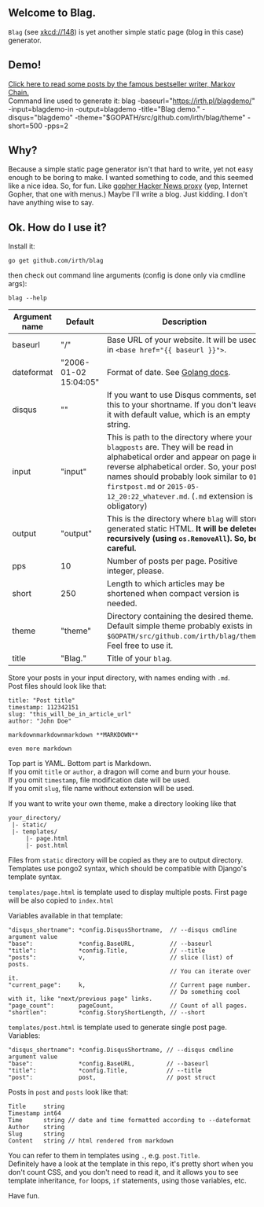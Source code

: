 ## Welcome to Blag.
`Blag` (see [xkcd://148](https://xkcd.com/148/)) is yet another simple static page (blog in this case) generator.

## Demo!
[Click here to read some posts by the famous bestseller writer, Markov Chain.](https://irth.pl/blagdemo/)  
Command line used to generate it:
  blag -baseurl="https://irth.pl/blagdemo/" -input=blagdemo-in -output=blagdemo -title="Blag demo." -disqus="blagdemo" -theme="$GOPATH/src/github.com/irth/blag/theme" -short=500 -pps=2

## Why?
Because a simple static page generator isn't that hard to write, yet not easy enough to be boring to make. I wanted something to code, and this seemed like a nice idea. So, for fun. Like [gopher Hacker News proxy](https://github.com/irth/gophernews) (yep, Internet Gopher, that one with menus.)
Maybe I'll write a blog. Just kidding. I don't have anything wise to say.

## Ok. How do I use it?

Install it:

	go get github.com/irth/blag

then check out command line arguments (config is done only via cmdline args):

	blag --help

Argument name | Default               | Description
--------------|-----------------------|------------
baseurl       | "/"                   | Base URL of your website. It will be used in `<base href="{{ baseurl }}">`.
dateformat    | "2006-01-02 15:04:05" | Format of date. See [Golang docs](http://golang.org/pkg/time/#Time.Format).
disqus        | ""                    | If you want to use Disqus comments, set this to your shortname. If you don't leave it with default value, which is an empty string.
input         | "input"               | This is path to the directory where your `blagposts` are. They will be read in alphabetical order and appear on page in reverse alphabetical order. So, your post names should probably look similar to `01-firstpost.md` or `2015-05-12_20:22_whatever.md`. (`.md` extension is obligatory)
output        | "output"              | This is the directory where `blag` will store generated static HTML. **It will be deleted recursively (using `os.RemoveAll`). So, be careful.**
pps           | 10                    | Number of posts per page. Positive integer, please.
short         | 250                   | Length to which articles may be shortened when compact version is needed.
theme         | "theme"               | Directory containing the desired theme. Default simple theme probably exists in `$GOPATH/src/github.com/irth/blag/theme`. Feel free to use it.
title         | "Blag."               | Title of your `blag`.


Store your posts in your input directory, with names ending with `.md`.  
Post files should look like that:

	title: "Post title"
	timestamp: 112342151
	slug: "this_will_be_in_article_url"
	author: "John Doe"

	markdownmarkdownmarkdown **MARKDOWN**

	even more markdown

Top part is YAML. Bottom part is Markdown.  
If you omit `title` or `author`, a dragon will come and burn your house.  
If you omit `timestamp`, file modification date will be used.  
If you omit `slug`, file name without extension will be used.


If you want to write your own theme, make a directory looking like that

	your_directory/
	 |- static/
	 |- templates/
	     |- page.html
	     |- post.html

Files from `static` directory will be copied as they are to output directory.  
Templates use pongo2 syntax, which should be compatible with Django's template syntax.  

`templates/page.html` is template used to display multiple posts. First page will be also copied to `index.html`

Variables available in that template:

	"disqus_shortname": *config.DisqusShortname,  // --disqus cmdline argument value
	"base":             *config.BaseURL,          // --baseurl
	"title":            *config.Title,            // --title
	"posts":            v,                        // slice (list) of posts.
	                                              // You can iterate over it.
	"current_page":     k,                        // Current page number.
	                                              // Do something cool with it, like "next/previous page" links.
	"page_count":       pageCount,                // Count of all pages.
	"shortlen":         *config.StoryShortLength, // --short

`templates/post.html` is template used to generate single post page.
Variables:

	"disqus_shortname": *config.DisqusShortname, // --disqus cmdline argument value
	"base":             *config.BaseURL,         // --baseurl
	"title":            *config.Title,           // --title
	"post":             post,                    // post struct


Posts in `post` and `posts` look like that:

	Title     string
	Timestamp int64
	Time      string // date and time formatted according to --dateformat
	Author    string
	Slug      string
    Content   string // html rendered from markdown

You can refer to them in templates using `.`, e.g. `post.Title`.  
Definitely have a look at the template in this repo, it's pretty short when you don't count CSS, and you don't need to read it, and it allows you to see template inheritance, `for` loops, `if` statements, using those variables, etc.


Have fun.
